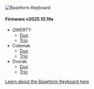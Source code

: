 ![Baseform Keyboard](https://posture.works/cdn-cgi/image/width=2048,height=1365,fit=crop,quality=80,format=auto,onerror=redirect,metadata=none/wp-content/uploads/2025/08/Cover-Creative-2.jpg)

<!-- FIRMWARE-LINKS:START - Do not edit below, this section is managed by CI -->
#### Firmware v2025.10.19a
- QWERTY
  - [Duo](https://github.com/strangekbd66/baseform/releases/download/v2025.10.19a/qwerty_duo-v2025.10.19a.zip)
  - [Trio](https://github.com/strangekbd66/baseform/releases/download/v2025.10.19a/qwerty_trio-v2025.10.19a.zip)
- Colemak
  - [Duo](https://github.com/strangekbd66/baseform/releases/download/v2025.10.19a/colemak_duo-v2025.10.19a.zip)
  - [Trio](https://github.com/strangekbd66/baseform/releases/download/v2025.10.19a/colemak_trio-v2025.10.19a.zip)
- Dvorak
  - [Duo](https://github.com/strangekbd66/baseform/releases/download/v2025.10.19a/dvorak_duo-v2025.10.19a.zip)
  - [Trio](https://github.com/strangekbd66/baseform/releases/download/v2025.10.19a/dvorak_trio-v2025.10.19a.zip)

<!-- FIRMWARE-LINKS:END -->





























[Learn about the Baseform Keyboard here](https://posture.works/baseform/)

